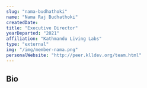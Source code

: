 ```yaml
---
slug: "nama-budhathoki"
name: "Nama Raj Budhathoki"
createdDate:
title: "Executive Director"
yearDeparted: "2021"
affiliation: "Kathmandu Living Labs"
type: "external"
img: "/img/member-nama.png"
personalWebsite: "http://peer.klldev.org/team.html"
---
```

## Bio

